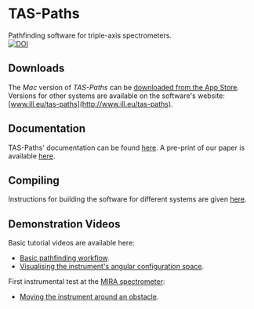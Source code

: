 # TAS-Paths
Pathfinding software for triple-axis spectrometers.  
[![DOI](https://zenodo.org/badge/DOI/10.5281/zenodo.4625649.svg)](https://doi.org/10.5281/zenodo.4625649)

## Downloads
The *Mac* version of *TAS-Paths* can be [downloaded from the App Store](https://apps.apple.com/app/id1594199491).  
Versions for other systems are available on the software's website: [www.ill.eu/tas-paths](http://www.ill.eu/tas-paths).

## Documentation
TAS-Paths' documentation can be found [here](https://github.com/ILLGrenoble/taspaths/wiki).
A pre-print of our paper is available [here](https://doi.org/10.48550/arXiv.2303.14041).

## Compiling
Instructions for building the software for different systems are given [here](https://github.com/ILLGrenoble/taspaths/wiki/Compiling-TAS-Paths).

## Demonstration Videos
Basic tutorial videos are available here:
- [Basic pathfinding workflow](https://youtu.be/xs2BLuppQPQ).
- [Visualising the instrument's angular configuration space](https://youtu.be/WPUCVzMDKDc).

First instrumental test at the [MIRA spectrometer](https://doi.org/10.1016/j.nima.2017.09.063):
- [Moving the instrument around an obstacle](https://youtu.be/F0SAQp00he4).
